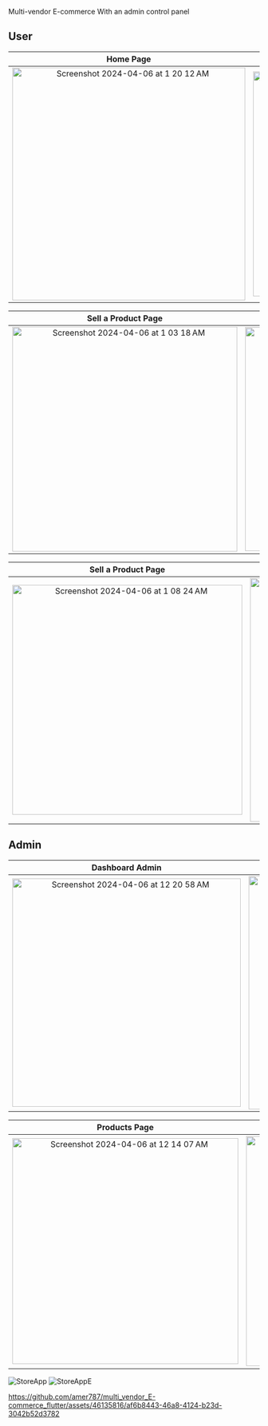 
Multi-vendor E-commerce
With an admin control panel


## User

  Home Page                 |   Tablets Page       |  Product Detail Page
 :-------------------------:|:-------------------------:|:-------------------------:
<img width="467" alt="Screenshot 2024-04-06 at 1 20 12 AM" src="https://github.com/amer787/multi_vendor_E-commerce_flutter/assets/46135816/2ff79133-e21b-42fc-99ae-5b8e05300206">|<img width="451" alt="Screenshot 2024-04-06 at 12 53 56 AM" src="https://github.com/amer787/multi_vendor_E-commerce_flutter/assets/46135816/d92ec94c-52f4-4a18-b901-05fce8c2081b">|<img width="450" alt="Screenshot 2024-04-06 at 12 54 10 AM" src="https://github.com/amer787/multi_vendor_E-commerce_flutter/assets/46135816/6a807781-f5d8-44c8-8544-086506ae7c9d">

  Sell a Product Page   |   Sell a Product Page        |  Sell a Product Page
 :-------------------------:|:-------------------------:|:-------------------------:
<img width="451" alt="Screenshot 2024-04-06 at 1 03 18 AM" src="https://github.com/amer787/multi_vendor_E-commerce_flutter/assets/46135816/d609ba03-4af2-44b2-b3f4-f93c05bb6a15">|<img width="449" alt="Screenshot 2024-04-06 at 1 06 21 AM" src="https://github.com/amer787/multi_vendor_E-commerce_flutter/assets/46135816/31cdf5bb-224b-41c5-a222-00d2a026ca42">|<img width="442" alt="Screenshot 2024-04-06 at 1 06 35 AM" src="https://github.com/amer787/multi_vendor_E-commerce_flutter/assets/46135816/cb66779a-774b-4a6e-b569-75fd0d43cbc6">

  Sell a Product Page   |   Sell a Product Page        |  Sell a Product Page
 :-------------------------:|:-------------------------:|:-------------------------:
<img width="461" alt="Screenshot 2024-04-06 at 1 08 24 AM" src="https://github.com/amer787/multi_vendor_E-commerce_flutter/assets/46135816/ee1caa8a-36f1-4075-a146-be2cd3d87f66">|<img width="489" alt="Screenshot 2024-04-06 at 1 08 47 AM" src="https://github.com/amer787/multi_vendor_E-commerce_flutter/assets/46135816/2703aca1-5797-4f1e-adb5-a0bd64894803">|<img width="460" alt="Screenshot 2024-04-06 at 1 13 27 AM" src="https://github.com/amer787/multi_vendor_E-commerce_flutter/assets/46135816/89498789-085c-48cc-bb0e-95b6292fb655">



## Admin

  Dashboard Admin                 |  All Users Page        |  Profile User Page   
:-------------------------:|:-------------------------:|:-------------------------:
<img width="458" alt="Screenshot 2024-04-06 at 12 20 58 AM" src="https://github.com/amer787/multi_vendor_E-commerce_flutter/assets/46135816/497278a8-e009-4f1e-ad55-385a7783f3be">|<img width="468" alt="Screenshot 2024-04-06 at 12 21 16 AM" src="https://github.com/amer787/multi_vendor_E-commerce_flutter/assets/46135816/3bfcaa9d-af8d-473c-8b7d-71a75339c41b">|<img width="465" alt="Screenshot 2024-04-06 at 12 22 38 AM" src="https://github.com/amer787/multi_vendor_E-commerce_flutter/assets/46135816/35831c98-9fc4-4cc9-b689-3b0acd59ac4c">

  Products Page                 |   Product Detail Page       |  Product Deletion Page
 :-------------------------:|:-------------------------:|:-------------------------:
<img width="453" alt="Screenshot 2024-04-06 at 12 14 07 AM" src="https://github.com/amer787/multi_vendor_E-commerce_flutter/assets/46135816/18eed71c-e217-46d6-b74e-2dcfb61e3dbe">|<img width="461" alt="Screenshot 2024-04-06 at 12 23 32 AM" src="https://github.com/amer787/multi_vendor_E-commerce_flutter/assets/46135816/00506c43-09fb-470f-a023-fc0362838f44">|<img width="463" alt="Screenshot 2024-04-06 at 12 24 12 AM" src="https://github.com/amer787/multi_vendor_E-commerce_flutter/assets/46135816/3744a51d-d30d-4eb1-84df-4b12fa92ac23">







![StoreApp](https://github.com/amer787/multi_vendor_E-commerce_flutter/assets/46135816/178981b1-b588-405a-a59e-d6c5ec30f68b)
![StoreAppE](https://github.com/amer787/multi_vendor_E-commerce_flutter/assets/46135816/57785e8f-2499-4f71-8615-078d3802df0a)

https://github.com/amer787/multi_vendor_E-commerce_flutter/assets/46135816/af6b8443-46a8-4124-b23d-3042b52d3782

